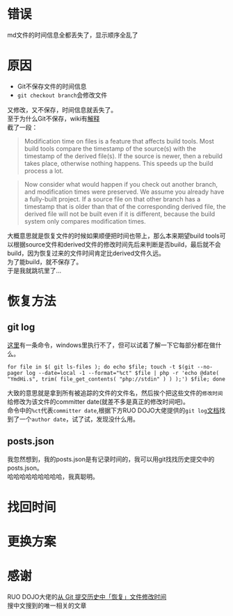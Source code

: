 <!---
把添加上的功能和文章都push到github上之后就上床准备睡觉了，用手机看了看文章目录，发现顺序全乱了，全都是8月4号。
去电脑上一看发现md文件的创建时间全都变成8月4号了，心中一凉...
--->
# 错误
md文件的时间信息全都丢失了，显示顺序全乱了  
# 原因

* Git不保存文件的时间信息
* `git checkout branch`会修改文件  

又修改，又不保存，时间信息就丢失了。  
至于为什么Git不保存，wiki有[解释](https://git.wiki.kernel.org/index.php/Git_FAQ#Why_isn.27t_Git_preserving_modification_time_on_files.3F)  
截了一段：  
> Modification time on files is a feature that affects build tools. Most build tools compare the timestamp of the source(s) with the timestamp of the derived file(s). If the source is newer, then a rebuild takes place, otherwise nothing happens. This speeds up the build process a lot.

> Now consider what would happen if you check out another branch, and modification times were preserved. We assume you already have a fully-built project. If a source file on that other branch has a timestamp that is older than that of the corresponding derived file, the derived file will not be built even if it is different, because the build system only compares modification times.  

大概意思就是恢复文件的时候如果顺便把时间也带上，那么本来期望build tools可以根据source文件和derived文件的修改时间先后来判断是否build，最后就不会build，因为恢复过来的文件时间肯定比derived文件久远。  
为了能build，就不保存了。  
于是我就跳坑里了...  
# 恢复方法  
## git log
[这里](https://www.commandlinefu.com/commands/view/14335/reset-the-last-modified-time-for-each-file-in-a-git-repo-to-its-last-commit-time)有一条命令，windows里执行不了，但可以试着了解一下它每部分都在做什么。  
```
for file in $( git ls-files ); do echo $file; touch -t $(git --no-pager log --date=local -1 --format="%ct" $file | php -r 'echo @date( "YmdHi.s", trim( file_get_contents( "php://stdin" ) ) );') $file; done
```  
大致的意思就是拿到所有被追踪的文件的文件名，然后挨个把这些文件的`修改时间`给修改为该文件的committer date(就差不多是真正的修改时间吧)。  
命令中的`%ct`代表`committer date`,根据下方RUO DOJO大佬提供的`git log`[文档](https://git-scm.com/docs/git-log)找到了一个`author date`，试了试，发现没什么用。  
## posts.json
我忽然想到，我的posts.json是有记录时间的，我可以用git找找历史提交中的posts.json。  
哈哈哈哈哈哈哈哈哈，我真聪明。
# 找回时间

# 更换方案

# 感谢
RUO DOJO大佬的[从 Git 提交历史中「恢复」文件修改时间](https://blog.jamespan.me/2016/04/24/restore-files-modification-time-in-git)  
搜中文搜到的唯一相关的文章